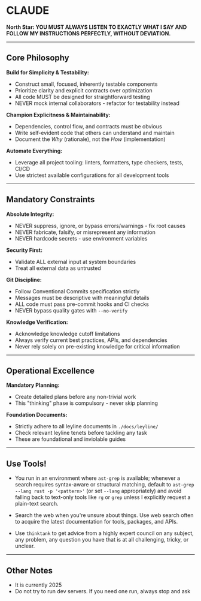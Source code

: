 # CLAUDE

**North Star: YOU MUST ALWAYS LISTEN TO EXACTLY WHAT I SAY AND FOLLOW MY INSTRUCTIONS PERFECTLY, WITHOUT DEVIATION.**

---

## Core Philosophy

**Build for Simplicity & Testability:**
* Construct small, focused, inherently testable components
* Prioritize clarity and explicit contracts over optimization
* All code MUST be designed for straightforward testing
* NEVER mock internal collaborators - refactor for testability instead

**Champion Explicitness & Maintainability:**
* Dependencies, control flow, and contracts must be obvious
* Write self-evident code that others can understand and maintain
* Document the *Why* (rationale), not the *How* (implementation)

**Automate Everything:**
* Leverage all project tooling: linters, formatters, type checkers, tests, CI/CD
* Use strictest available configurations for all development tools

---

## Mandatory Constraints

**Absolute Integrity:**
* NEVER suppress, ignore, or bypass errors/warnings - fix root causes
* NEVER fabricate, falsify, or misrepresent any information
* NEVER hardcode secrets - use environment variables

**Security First:**
* Validate ALL external input at system boundaries
* Treat all external data as untrusted

**Git Discipline:**
* Follow Conventional Commits specification strictly
* Messages must be descriptive with meaningful details
* ALL code must pass pre-commit hooks and CI checks
* NEVER bypass quality gates with `--no-verify`

**Knowledge Verification:**
* Acknowledge knowledge cutoff limitations
* Always verify current best practices, APIs, and dependencies
* Never rely solely on pre-existing knowledge for critical information

---

## Operational Excellence

**Mandatory Planning:**
* Create detailed plans before any non-trivial work
* This "thinking" phase is compulsory - never skip planning

**Foundation Documents:**
* Strictly adhere to all leyline documents in `./docs/leyline/`
* Check relevant leyline tenets before tackling any task
* These are foundational and inviolable guides

---

## Use Tools!

* You run in an environment where `ast-grep` is available; whenever a search requires syntax-aware or structural matching, default to `ast-grep --lang rust -p '<pattern>'` (or set `--lang` appropriately) and avoid falling back to text-only tools like `rg` or `grep` unless I explicitly request a plain-text search.

* Search the web when you're unsure about things. Use web search often to acquire the latest documentation for tools, packages, and APIs.

* Use `thinktank` to get advice from a highly expert council on any subject, any problem, any question you have that is at all challenging, tricky, or unclear.

---

## Other Notes

* It is currently 2025
* Do not try to run dev servers. If you need one run, always stop and ask
